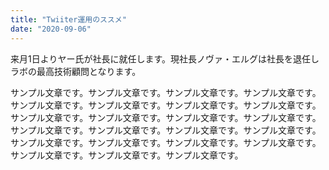 ```yaml
---
title: "Twiiter運用のススメ"
date: "2020-09-06"
---
```


来月1日よりヤー氏が社長に就任します。現社長ノヴァ・エルグは社長を退任しラボの最高技術顧問となります。

サンプル文章です。サンプル文章です。サンプル文章です。サンプル文章です。サンプル文章です。サンプル文章です。サンプル文章です。サンプル文章です。サンプル文章です。サンプル文章です。サンプル文章です。サンプル文章です。サンプル文章です。サンプル文章です。サンプル文章です。サンプル文章です。サンプル文章です。サンプル文章です。サンプル文章です。サンプル文章です。サンプル文章です。サンプル文章です。サンプル文章です。